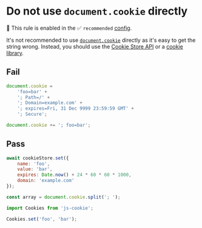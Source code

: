 # Do not use `document.cookie` directly

💼 This rule is enabled in the ✅ `recommended` [config](https://github.com/sindresorhus/eslint-plugin-unicorn#preset-configs).

<!-- end auto-generated rule header -->
<!-- Do not manually modify this header. Run: `npm run fix:eslint-docs` -->

It's not recommended to use [`document.cookie`](https://developer.mozilla.org/en-US/docs/Web/API/Document/cookie) directly as it's easy to get the string wrong. Instead, you should use the [Cookie Store API](https://developer.mozilla.org/en-US/docs/Web/API/Cookie_Store_API) or a [cookie library](https://www.npmjs.com/search?q=cookie).

## Fail

```js
document.cookie =
	'foo=bar' +
	'; Path=/' +
	'; Domain=example.com' +
	'; expires=Fri, 31 Dec 9999 23:59:59 GMT' +
	'; Secure';
```

```js
document.cookie += '; foo=bar';
```

## Pass

```js
await cookieStore.set({
	name: 'foo',
	value: 'bar',
	expires: Date.now() + 24 * 60 * 60 * 1000,
	domain: 'example.com'
});
```

```js
const array = document.cookie.split('; ');
```

```js
import Cookies from 'js-cookie';

Cookies.set('foo', 'bar');
```
